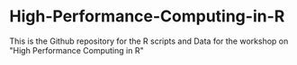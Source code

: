 # High-Performance-Computing-in-R

This is the Github repository for the R scripts and Data for the workshop on "High Performance Computing in R" 
